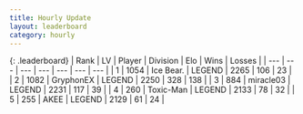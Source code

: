 ```yaml
---
title: Hourly Update
layout: leaderboard
category: hourly
---
```


{: .leaderboard}
| Rank | LV | Player | Division | Elo | Wins | Losses |
| --- | --- | --- | --- | --- | --- | --- |
| <span data-change="0">1</span> | 1054 | <span title="ID: 417840">Ice Bear.</span> | LEGEND | <span data-change="4">2265</span> | <span data-change="1">106</span> | <span data-change="0">23</span> |
| <span data-change="0">2</span> | 1082 | <span title="ID: 315148">GryphonEX</span> | LEGEND | <span data-change="9">2250</span> | <span data-change="2">328</span> | <span data-change="0">138</span> |
| <span data-change="0">3</span> | 884 | <span title="ID: 416373">miracle03</span> | LEGEND | <span data-change="6">2231</span> | <span data-change="1">117</span> | <span data-change="0">39</span> |
| <span data-change="0">4</span> | 260 | <span title="ID: 521263">Toxic-Man</span> | LEGEND | <span data-change="0">2133</span> | <span data-change="0">78</span> | <span data-change="0">32</span> |
| <span data-change="0">5</span> | 255 | <span title="ID: 455100">AKEE</span> | LEGEND | <span data-change="0">2129</span> | <span data-change="0">61</span> | <span data-change="0">24</span> |